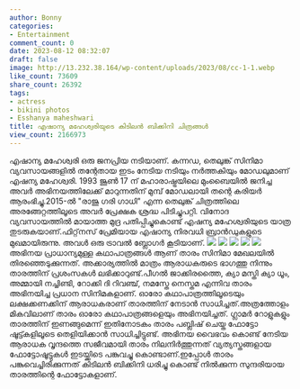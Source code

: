 ```yaml
---
author: Bonny
categories:
- Entertainment
comment_count: 0
date: 2023-08-12 08:32:07
draft: false
image: http://13.232.38.164/wp-content/uploads/2023/08/cc-1-1.webp
like_count: 73609
share_count: 26392
tags:
- actress
- bikini photos
- Esshanya maheshwari
title: എഷാന്യ മഹേശ്വരിയുടെ കിടിലൻ ബിക്കിനി ചിത്രങ്ങൾ
view_count: 2166973
---
```


എഷാന്യ മഹേശ്വരി ഒരു ജനപ്രിയ നടിയാണ്. കന്നഡ, തെലുങ്ക് സിനിമാ വ്യവസായങ്ങളിൽ തന്റേതായ ഇടം നേടിയ നടിയും നർത്തകിയും മോഡലുമാണ് എഷന്യ മഹേശ്വരി. 1993 ജൂൺ 17 ന് മഹാരാഷ്ട്രയിലെ മുംബൈയിൽ ജനിച്ച അവർ അഭിനയത്തിലേക്ക് മാറുന്നതിന് മുമ്പ് മോഡലായി തന്റെ കരിയർ ആരംഭിച്ചു.2015-ൽ "രാജു ഗരി ഗാധി" എന്ന തെലുങ്ക് ചിത്രത്തിലെ അരങ്ങേറ്റത്തിലൂടെ അവർ പ്രേക്ഷക ശ്രദ്ധ പിടിച്ചുപറ്റി. വിനോദ വ്യവസായത്തിൽ മായാത്ത മുദ്ര പതിപ്പിച്ചുകൊണ്ട് എഷന്യ മഹേശ്വരിയുടെ യാത്ര തുടരുകയാണ്.ഫിറ്റ്‌നസ് പ്രേമിയായ എഷാന്യ നിരവധി ബ്രാൻഡുകളുടെ മുഖമായിരുന്നു. അവൾ ഒരു ട്രാവൽ ബ്ലോഗർ കൂടിയാണ്. [](http://13.232.38.164/wp-content/uploads/2023/08/cc-1-1.jpg) [![](http://13.232.38.164/wp-content/uploads/2023/08/cc-1-1.webp)](http://13.232.38.164/wp-content/uploads/2023/08/cc-1-1.webp) [![](http://13.232.38.164/wp-content/uploads/2023/08/cc-2-1.jpg)](http://13.232.38.164/wp-content/uploads/2023/08/cc-2-1.jpg) [![](http://13.232.38.164/wp-content/uploads/2023/08/cc-2-1.webp)](http://13.232.38.164/wp-content/uploads/2023/08/cc-2-1.webp) [![](http://13.232.38.164/wp-content/uploads/2023/08/cc-3-1.jpg)](http://13.232.38.164/wp-content/uploads/2023/08/cc-3-1.jpg) [![](http://13.232.38.164/wp-content/uploads/2023/08/cc-3-1-819x1024.webp)](http://13.232.38.164/wp-content/uploads/2023/08/cc-3-1.webp)അഭിനയ പ്രാധാന്യമുള്ള കഥാപാത്രങ്ങൾ ആണ് താരം സിനിമാ മേഖലയിൽ തിരഞ്ഞെടുക്കുന്നത്. അക്കാര്യത്തിൽ മാത്രം ആരാധകരുടെ ഭാഗത്തു നിന്നും താരത്തിന് പ്രശംസകൾ ലഭിക്കാറുണ്ട്.പീഗൽ ജാക്കിരത്തൈ, ക്യാ മസ്തി ക്യാ ധൂം, അമ്മായി നച്ചിണ്ടി, റോക്കി ദി റിവഞ്ച്, നമസ്തേ നെസ്തമ എന്നിവ താരം അഭിനയിച്ച പ്രധാന സിനിമകളാണ്. ഓരോ കഥാപാത്രത്തിലൂടെയും ലക്ഷക്കണക്കിന് ആരാധകരാണ് താരത്തിന് നേടാൻ സാധിച്ചത്.അത്രത്തോളം മികവിലാണ് താരം ഓരോ കഥാപാത്രങ്ങളെയും അഭിനയിച്ചത്. ഗ്ലാമർ റോളുകളും താരത്തിന് ഇണങ്ങുമെന്ന് ഇതിനോടകം താരം പബ്ലിഷ് ചെയ്ത ഫോട്ടോ ഷൂട്ട്കളിലൂടെ തെളിയിക്കാൻ സാധിച്ചിട്ടുണ്ട്. അഭിനയ വൈഭവം കൊണ്ട് നേടിയ ആരാധക വൃന്ദത്തെ സജീവമായി താരം നിലനിർത്തുന്നത് വ്യത്യസ്തങ്ങളായ ഫോട്ടോഷൂട്ടുകൾ ഇടയ്ക്കിടെ പങ്കുവച്ചു കൊണ്ടാണ്.ഇപ്പോൾ താരം പങ്കുവെച്ചിരിക്കുന്നത് കിടിലൻ ബിക്കിനി ധരിച്ചു കൊണ്ട് നിൽക്കുന്ന സുന്ദരിയായ താരത്തിന്റെ ഫോട്ടോകളാണ്.